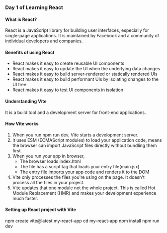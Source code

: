 ### Day 1 of Learning React

#### What is React?

React is a JavaScript library for building user interfaces, especially for single-page applications. It is maintained by Facebook and a community of individual developers and companies.

#### Benefits of using React

- React makes it easy to create reusable UI components
- React makes it easy to update the UI when the underlying data changes
- React makes it easy to build server-rendered or statically rendered UIs
- React makes it easy to build performant UIs by isolating changes to the UI tree
- React makes it easy to test UI components in isolation

#### Understanding Vite
It is a build tool and a development server for front-end applications.

#### How Vite works
1. When you run npm run dev, Vite starts a development server.
2. It uses ESM (ECMAScript modules) to load your application code, means the browser can import JavaScript files directly without bundling them first.
3. When you run your app in browser,
    - The browser loads index.html
    - The file has a script tag that loads your entry file(main.jsx)
    - The entry file imports your app code and renders it to the DOM
4. Vite only  processes the files you're using on the page. It doesn't process all the files in your project.
5. Vite updates that one module not the whole project. This is called Hot Module Replacement (HMR) and makes your development experience much faster.

#### Setting up React project with Vite

npm create vite@latest my-react-app
cd my-react-app
npm install
npm run dev
